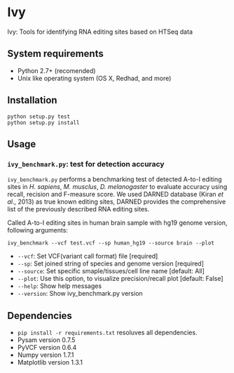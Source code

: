 Ivy
===

Ivy: Tools for identifying RNA editing sites based on HTSeq data

## System requirements
* Python 2.7+ (recomended)
* Unix like operating system (OS X, Redhad, and more)

## Installation
```
python setup.py test
python setup.py install
```

## Usage
### `ivy_benchmark.py`: test for detection accuracy
`ivy_benchmark.py` performs a benchmarking test of detected A-to-I editing sites in _H. sapiens_, _M. musclus_, _D. melanogaster_ to evaluate accuracy using recall, recision and F-measure score. We used DARNED database (Kiran _et al_., 2013) as true known editing sites, DARNED provides the comprehensive list of the previously described RNA editing sites.
    
Called A-to-I editing sites in human brain sample with hg19 genome version, following arguments:

```
ivy_benchmark --vcf test.vcf --sp human_hg19 --source brain --plot
```
* `--vcf`: Set VCF(variant call format) file [required]
* `--sp`: Set joined string of species and genome version [required]
* `--source`: Set specific smaple/tissues/cell line name [default: All]
* `--plot`: Use this option, to visualize precision/recall plot [default: False] 
* `--help`: Show help messages
* `--version`: Show ivy_benchmark.py version

## Dependencies
* `pip install -r requirements.txt` resoluves all dependencies.
* Pysam version 0.7.5
* PyVCF version 0.6.4
* Numpy version 1.7.1
* Matplotlib version 1.3.1
